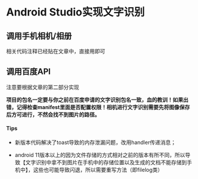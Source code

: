 # Android Studio实现文字识别

## 调用手机相机/相册

相关代码注释已经贴在文章中，直接用即可



## 调用百度API

注意要根据文章的第二部分实现

**项目的包名一定要与你之前在百度申请的文字识别包名一致，血的教训！如果出错，记得检查manifest里面是否配置权限！相机进行文字识别需要先将图像保存后方可进行，不然会找不到图片的路径。**



#### Tips

- 新版本代码解决了toast导致的内存泄漏问题，改用handler传递消息；

- android 11版本以上的因为文件存储的方式相对之前的版本有所不同，所以导致【文字识别中拿不到图片在手机中的存储位置以及生成的文档不能存储到手机中】，这些也可能导致闪退，所以需要重写方法（即filelog类）